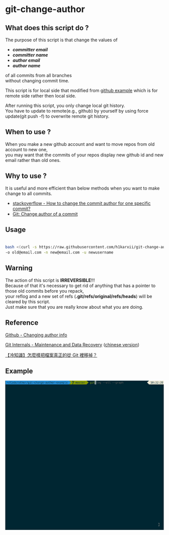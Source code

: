 # git-change-author

## What does this script do ?
The purpose of this script is that change the values of
- ***committer email***
- ***committer name***
- ***author email***
- ***author name***

of all commits from all branches<br>
without changing commit time.

This script is for local side that modified from [github example](https://help.github.com/en/articles/changing-author-info)
which is for remote side rather then local side.

After running this script, you only change local git history.<br>
You have to update to remote(e.g., github) by yourself by using force update(git push -f) to overwrite remote git history.

## When to use ?
When you make a new github account and want to move repos from old account to new one,<br>
you may want that the commits of your repos display new github id and new email rather than old ones.


## Why to use ?
It is useful and more efficient than below methods when you want to make change to all commits.
- [stackoverflow - How to change the commit author for one specific commit?](https://stackoverflow.com/questions/3042437/how-to-change-the-commit-author-for-one-specific-commit)
- [Git: Change author of a commit](https://makandracards.com/makandra/1717-git-change-author-of-a-commit)


## Usage
```bash

bash <(curl -s https://raw.githubusercontent.com/h1karxii/git-change-author/master/git_change_author.sh) \
-o old@email.com -n new@email.com -u newusername

```


## Warning
The action of this script is **IRREVERSIBLE**!!!<br>
Because of that it's necessary to get rid of anything that has a pointer to those old commits before you repack,<br>
your reflog and a new set of refs (**.git/refs/original/refs/heads**) will be cleared by this script.<br>
Just make sure that you are really know about what you are doing.


## Reference
[Github - Changing author info](https://help.github.com/en/articles/changing-author-info)

[Git Internals - Maintenance and Data Recovery](https://git-scm.com/book/en/v2/Git-Internals-Maintenance-and-Data-Recovery) ([chinese version](https://git-scm.com/book/zh-tw/v1/Git-%E5%85%A7%E9%83%A8%E5%8E%9F%E7%90%86-%E7%B6%AD%E8%AD%B7%E5%8F%8A%E8%B3%87%E6%96%99%E5%BE%A9%E5%8E%9F))

[【冷知識】怎麼樣把檔案真正的從 Git 裡移掉？](https://gitbook.tw/chapters/faq/remove-files-from-git.html)

## Example
![example](./example.gif)